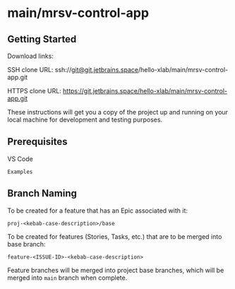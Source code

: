 # main/mrsv-control-app



## Getting Started

Download links:

SSH clone URL: ssh://git@git.jetbrains.space/hello-xlab/main/mrsv-control-app.git

HTTPS clone URL: https://git.jetbrains.space/hello-xlab/main/mrsv-control-app.git



These instructions will get you a copy of the project up and running on your local machine for development and testing purposes.

## Prerequisites

VS Code

```
Examples
```


## Branch Naming

To be created for a feature that has an Epic associated with it:
```
proj-<kebab-case-description>/base
```

To be created for features (Stories, Tasks, etc.) that are to be merged into base branch:
```
feature-<ISSUE-ID>-<kebab-case-description>
```

Feature branches will be merged into project base branches, which will be merged into ```main``` branch when complete. 